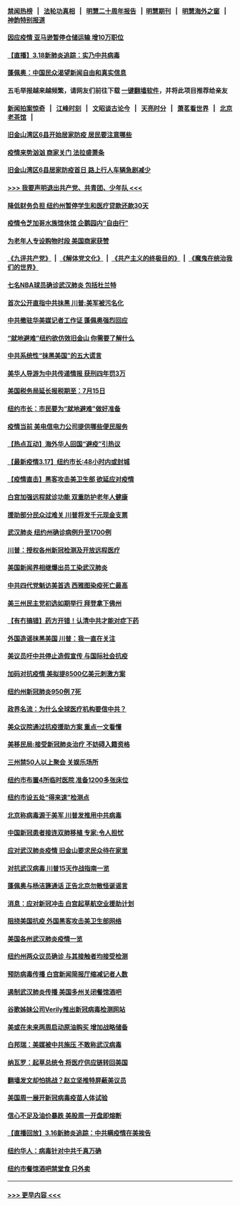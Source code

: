 #### [禁闻热榜](热点新闻.md?=0)  &nbsp;&nbsp;|&nbsp;&nbsp; [法轮功真相](https://github.com/gfw-breaker/truth/blob/master/README.md?=0) &nbsp;&nbsp;|&nbsp;&nbsp; [明慧二十周年报告](https://github.com/gfw-breaker/mh-reports/blob/master/README.md?=0) &nbsp;&nbsp;|&nbsp;&nbsp;[明慧期刊](https://github.com/gfw-breaker/mh-qikan) &nbsp;&nbsp;|&nbsp;&nbsp; [明慧海外之窗](https://github.com/gfw-breaker/mh-news/blob/master/README.md?=0) &nbsp;&nbsp;|&nbsp;&nbsp; [神韵特别报道](https://github.com/gfw-breaker/mh-news/blob/master/shenyun.md?=0)
#### [因应疫情 亚马逊暂停仓储运输 增10万职位](../pages/nsc412/n11949874.md?t=03182303) 
#### [【直播】3.18新肺炎追踪：实乃中共病毒](../pages/nsc412/n11949692.md?t=03182303) 
#### [蓬佩奥：中国民众渴望新闻自由和真实信息](../pages/nsc412/n11948448.md?t=03182303) 
#### 五毛举报越来越频繁，请网友们前往下载 [一键翻墙软件](https://github.com/gfw-breaker/ssr-accounts)，并将此项目推荐给亲友
#### [新闻拍案惊奇](https://github.com/gfw-breaker/banned-news/blob/master/pages/link4.md) &nbsp;&nbsp;|&nbsp;&nbsp; [江峰时刻](https://github.com/gfw-breaker/banned-news/blob/master/pages/link4.md) &nbsp;&nbsp;|&nbsp;&nbsp; [文昭谈古论今](https://github.com/gfw-breaker/banned-news/blob/master/pages/link4.md) &nbsp;&nbsp;|&nbsp;&nbsp; [天亮时分](https://github.com/gfw-breaker/banned-news/blob/master/pages/link4.md) &nbsp;&nbsp;|&nbsp;&nbsp; [萧茗看世界](https://github.com/gfw-breaker/banned-news/blob/master/pages/link4.md) &nbsp;&nbsp;|&nbsp;&nbsp; [北京老茶馆](https://github.com/gfw-breaker/banned-news/blob/master/pages/link4.md) &nbsp;&nbsp;|&nbsp;&nbsp; 
#### [旧金山湾区6县开始居家防疫 居民要注意哪些](../pages/nsc412/n11949063.md?t=03182303) 
#### [疫情来势汹汹 商家关门  法拉盛萧条](../pages/nsc412/n11948913.md?t=03182303) 
#### [旧金山湾区6县居家防疫首日      路上行人车辆急剧减少](../pages/nsc412/n11948994.md?t=03182303) 
#### [>>> 我要声明退出共产党、共青团、少年队 <<<](https://github.com/begood0513/goodnews/blob/master/quit/letter.md) 
#### [降低财务负担 纽约州暂停学生和医疗贷款还款30天](../pages/nsc412/n11948809.md?t=03182303) 
#### [疫情令芝加哥水族馆休馆 企鹅园内“自由行”](../pages/nsc412/n11948604.md?t=03182303) 
#### [为老年人专设购物时段 美国商家获赞](../pages/nsc412/n11948463.md?t=03182303) 
#### [《九评共产党》](https://github.com/begood0513/9ping.md/blob/master/README.md) &nbsp;|&nbsp; [《解体党文化》](../../../../jtdwh.md/blob/master/README.md)  &nbsp;|&nbsp; [《共产主义的终极目的》](../../../../gczydzjmd.md/blob/master/README.md) &nbsp;|&nbsp; [《魔鬼在统治我们的世界》](../../../../mgztzwmdsj.md/blob/master/README.md) 
#### [七名NBA球员确诊武汉肺炎 包括杜兰特](../pages/nsc412/n11948426.md?t=03182303) 
#### [首次公开直指中共抺黑 川普:美军被污名化](../pages/nsc412/n11947947.md?t=03182303) 
#### [中共撤驻华美媒记者工作证 蓬佩奥强烈回应](../pages/nsc412/n11948259.md?t=03182303) 
#### [“就地避难”纽约欲仿效旧金山  你需要了解什么](../pages/nsc412/n11948233.md?t=03182303) 
#### [中共系统性“抹黑美国”的五大谎言](../pages/nsc412/n11948112.md?t=03182303) 
#### [美华人导游为中共传递情报 获刑四年罚3万](../pages/nsc412/n11948108.md?t=03182303) 
#### [美国税务局延长报税期至：7月15日](../pages/nsc412/n11947969.md?t=03182303) 
#### [纽约市长：市民要为“就地避难”做好准备](../pages/nsc412/n11948062.md?t=03182303) 
#### [疫情当前 美电信电力公司提供哪些便民服务](../pages/nsc412/n11947887.md?t=03182303) 
#### [【热点互动】海外华人回国“避疫”引热议](../pages/nsc412/n11947713.md?t=03182303) 
#### [【最新疫情3.17】纽约市长:48小时内或封城](../pages/nsc412/n11945621.md?t=03182303) 
#### [【疫情直击】黑客攻击美卫生部 欲延应对疫情](../pages/nsc412/n11947801.md?t=03182303) 
#### [白宫加强远程就诊功能 双重防护老年人健康](../pages/nsc412/n11947872.md?t=03182303) 
#### [援助部分民众过难关 川普将发千元现金支票](../pages/nsc412/n11947860.md?t=03182303) 
#### [武汉肺炎 纽约州确诊病例升至1700例](../pages/nsc412/n11947811.md?t=03182303) 
#### [川普：授权各州新冠检测及开放远程医疗](../pages/nsc412/n11947761.md?t=03182303) 
#### [美国新闻界相继爆出员工染武汉肺炎](../pages/nsc412/n11947617.md?t=03182303) 
#### [中共四代党魁访美首选 西雅图染疫死亡最高](../pages/nsc412/n11947602.md?t=03182303) 
#### [美三州民主党初选如期举行 拜登拿下佛州](../pages/nsc412/n11947538.md?t=03182303) 
#### [【有冇搞错】药方开错！认清中共才能对症下药](../pages/nsc412/n11947665.md?t=03182303) 
#### [外国造谣抹黑美国 川普：我一直在关注](../pages/nsc412/n11947559.md?t=03182303) 
#### [美议员吁中共停止造假宣传 与国际社会抗疫](../pages/nsc412/n11947378.md?t=03182303) 
#### [加码对抗疫情 美拟提8500亿美元刺激方案](../pages/nsc412/n11947394.md?t=03182303) 
#### [纽约州新冠肺炎950例 7死](../pages/nsc412/n11946095.md?t=03182303) 
#### [政界名流：为什么全球医疗机构要信中共？](../pages/nsc412/n11945479.md?t=03182303) 
#### [美众议院通过抗疫援助方案 重点一文看懂](../pages/nsc412/n11945750.md?t=03182303) 
#### [美移民局:接受新冠肺炎治疗 不妨碍入籍资格](../pages/nsc412/n11946121.md?t=03182303) 
#### [三州禁50人以上聚会  关娱乐场所](../pages/nsc412/n11946100.md?t=03182303) 
#### [纽约市布置4所临时医院 准备1200多张床位](../pages/nsc412/n11946092.md?t=03182303) 
#### [纽约市设五处“得来速”检测点](../pages/nsc412/n11946087.md?t=03182303) 
#### [北京称病毒源于美军 川普发推用中共病毒](../pages/nsc412/n11945945.md?t=03182303) 
#### [中国新冠患者接连双肺移植 专家:令人担忧](../pages/nsc412/n11945516.md?t=03182303) 
#### [应对武汉肺炎疫情 旧金山要求民众待在家里](../pages/nsc412/n11945757.md?t=03182303) 
#### [对抗武汉病毒 川普15天作战指南一览](../pages/nsc412/n11945503.md?t=03182303) 
#### [蓬佩奥与杨洁篪通话 正告北京勿散怪诞谣言](../pages/nsc412/n11945291.md?t=03182303) 
#### [消息：应对新冠冲击 白宫起草航空业援助计划](../pages/nsc412/n11945237.md?t=03182303) 
#### [阻挠美国抗疫 外国黑客攻击美卫生部网络](../pages/nsc412/n11945190.md?t=03182303) 
#### [美国各州武汉肺炎疫情一览](../pages/nsc412/n11944066.md?t=03182303) 
#### [纽约州两众议员确诊 与其接触者均接受检测](../pages/nsc412/n11944930.md?t=03182303) 
#### [预防病毒传播 白宫新闻简报厅缩减记者人数](../pages/nsc412/n11945023.md?t=03182303) 
#### [遏制武汉肺炎传播 美国多州关闭餐馆酒吧](../pages/nsc412/n11944857.md?t=03182303) 
#### [谷歌姊妹公司Verily推出新冠病毒检测网站](../pages/nsc412/n11945017.md?t=03182303) 
#### [美或在未来两周启动原油购买 增加战略储备](../pages/nsc412/n11944956.md?t=03182303) 
#### [白邦瑞：美媒被中共施压 不敢称武汉病毒](../pages/nsc412/n11944815.md?t=03182303) 
#### [纳瓦罗：起草总统令 将医疗供应链转回美国](../pages/nsc412/n11944808.md?t=03182303) 
#### [翻墙发文却怕挑战？赵立坚推特屏蔽美议员](../pages/nsc412/n11944758.md?t=03182303) 
#### [美国周一展开新冠病毒疫苗人体试验](../pages/nsc412/n11944761.md?t=03182303) 
#### [信心不足及油价暴跌 美股周一开盘即熔断](../pages/nsc412/n11944728.md?t=03182303) 
#### [【直播回放】3.16新肺炎追踪：中共瞒疫情在美挨告](../pages/nsc412/n11944429.md?t=03182303) 
#### [纽约华人：病毒针对中共千真万确](../pages/nsc412/n11942905.md?t=03182303) 
#### [纽约市餐馆酒吧禁堂食  只外卖](../pages/nsc412/n11943729.md?t=03182303) 

----
#### [ >>> 更早内容 <<< ](../indexes/nsc412-earlier.md)
